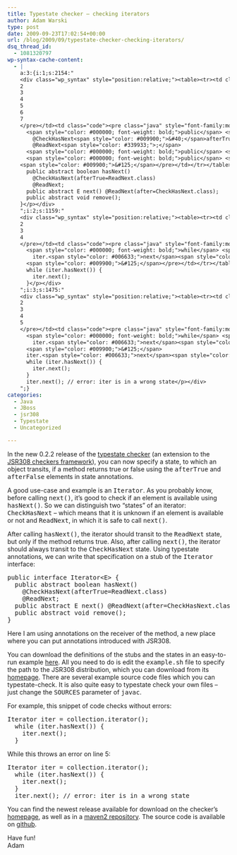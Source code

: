 ```yaml
---
title: Typestate checker – checking iterators
author: Adam Warski
type: post
date: 2009-09-23T17:02:54+00:00
url: /blog/2009/09/typestate-checker-checking-iterators/
dsq_thread_id:
  - 1081320797
wp-syntax-cache-content:
  - |
    a:3:{i:1;s:2154:"
    <div class="wp_syntax" style="position:relative;"><table><tr><td class="line_numbers"><pre>1
    2
    3
    4
    5
    6
    7
    </pre></td><td class="code"><pre class="java" style="font-family:monospace;"><span style="color: #000000; font-weight: bold;">public</span> <span style="color: #000000; font-weight: bold;">interface</span> Iterator<span style="color: #339933;">&lt;</span>E<span style="color: #339933;">&gt;</span> <span style="color: #009900;">&#123;</span>
      <span style="color: #000000; font-weight: bold;">public</span> <span style="color: #000000; font-weight: bold;">abstract</span> <span style="color: #000066; font-weight: bold;">boolean</span> hasNext<span style="color: #009900;">&#40;</span><span style="color: #009900;">&#41;</span> 
        @CheckHasNext<span style="color: #009900;">&#40;</span>afterTrue<span style="color: #339933;">=</span>ReadNext.<span style="color: #000000; font-weight: bold;">class</span><span style="color: #009900;">&#41;</span> 
        @ReadNext<span style="color: #339933;">;</span>
      <span style="color: #000000; font-weight: bold;">public</span> <span style="color: #000000; font-weight: bold;">abstract</span> E next<span style="color: #009900;">&#40;</span><span style="color: #009900;">&#41;</span> @ReadNext<span style="color: #009900;">&#40;</span>after<span style="color: #339933;">=</span>CheckHasNext.<span style="color: #000000; font-weight: bold;">class</span><span style="color: #009900;">&#41;</span><span style="color: #339933;">;</span>
      <span style="color: #000000; font-weight: bold;">public</span> <span style="color: #000000; font-weight: bold;">abstract</span> <span style="color: #000066; font-weight: bold;">void</span> remove<span style="color: #009900;">&#40;</span><span style="color: #009900;">&#41;</span><span style="color: #339933;">;</span>
    <span style="color: #009900;">&#125;</span></pre></td></tr></table><p class="theCode" style="display:none;">public interface Iterator&lt;E&gt; {
      public abstract boolean hasNext() 
        @CheckHasNext(afterTrue=ReadNext.class) 
        @ReadNext;
      public abstract E next() @ReadNext(after=CheckHasNext.class);
      public abstract void remove();
    }</p></div>
    ";i:2;s:1159:"
    <div class="wp_syntax" style="position:relative;"><table><tr><td class="line_numbers"><pre>1
    2
    3
    4
    </pre></td><td class="code"><pre class="java" style="font-family:monospace;">  <span style="color: #003399;">Iterator</span> iter <span style="color: #339933;">=</span> collection.<span style="color: #006633;">iterator</span><span style="color: #009900;">&#40;</span><span style="color: #009900;">&#41;</span><span style="color: #339933;">;</span>
      <span style="color: #000000; font-weight: bold;">while</span> <span style="color: #009900;">&#40;</span>iter.<span style="color: #006633;">hasNext</span><span style="color: #009900;">&#40;</span><span style="color: #009900;">&#41;</span><span style="color: #009900;">&#41;</span> <span style="color: #009900;">&#123;</span>
        iter.<span style="color: #006633;">next</span><span style="color: #009900;">&#40;</span><span style="color: #009900;">&#41;</span><span style="color: #339933;">;</span>
      <span style="color: #009900;">&#125;</span></pre></td></tr></table><p class="theCode" style="display:none;">  Iterator iter = collection.iterator();
      while (iter.hasNext()) {
        iter.next();
      }</p></div>
    ";i:3;s:1475:"
    <div class="wp_syntax" style="position:relative;"><table><tr><td class="line_numbers"><pre>1
    2
    3
    4
    5
    </pre></td><td class="code"><pre class="java" style="font-family:monospace;">  <span style="color: #003399;">Iterator</span> iter <span style="color: #339933;">=</span> collection.<span style="color: #006633;">iterator</span><span style="color: #009900;">&#40;</span><span style="color: #009900;">&#41;</span><span style="color: #339933;">;</span>
      <span style="color: #000000; font-weight: bold;">while</span> <span style="color: #009900;">&#40;</span>iter.<span style="color: #006633;">hasNext</span><span style="color: #009900;">&#40;</span><span style="color: #009900;">&#41;</span><span style="color: #009900;">&#41;</span> <span style="color: #009900;">&#123;</span>
        iter.<span style="color: #006633;">next</span><span style="color: #009900;">&#40;</span><span style="color: #009900;">&#41;</span><span style="color: #339933;">;</span>
      <span style="color: #009900;">&#125;</span>
      iter.<span style="color: #006633;">next</span><span style="color: #009900;">&#40;</span><span style="color: #009900;">&#41;</span><span style="color: #339933;">;</span> <span style="color: #666666; font-style: italic;">// error: iter is in a wrong state</span></pre></td></tr></table><p class="theCode" style="display:none;">  Iterator iter = collection.iterator();
      while (iter.hasNext()) {
        iter.next();
      }
      iter.next(); // error: iter is in a wrong state</p></div>
    ";}
categories:
  - Java
  - JBoss
  - jsr308
  - Typestate
  - Uncategorized

---
```

In the new 0.2.2 release of the [typestate checker][1] (an extension to the [JSR308 checkers framework][2]), you can now specify a state, to which an object transits, if a method returns true or false using the <tt>afterTrue</tt> and <tt>afterFalse</tt> elements in state annotations.

A good use-case and example is an <tt>Iterator</tt>. As you probably know, before calling <tt>next()</tt>, it&#8217;s good to check if an element is available using <tt>hasNext()</tt>. So we can distinguish two &#8220;states&#8221; of an iterator: <tt>CheckHasNext</tt> &#8211; which means that it is unknown if an element is available or not and <tt>ReadNext</tt>, in which it is safe to call <tt>next()</tt>.

After calling <tt>hasNext()</tt>, the iterator should transit to the <tt>ReadNext</tt> state, but only if the method returns true. Also, after calling <tt>next()</tt>, the iterator should always transit to the <tt>CheckHasNext</tt> state. Using typestate annotations, we can write that specification on a stub of the <tt>Iterator</tt> interface:

<pre lang="java" line="1">public interface Iterator&lt;E> {
  public abstract boolean hasNext() 
    @CheckHasNext(afterTrue=ReadNext.class) 
    @ReadNext;
  public abstract E next() @ReadNext(after=CheckHasNext.class);
  public abstract void remove();
}
</pre>

Here I am using annotations on the receiver of the method, a new place where you can put annotations introduced with JSR308.

You can download the definitions of the stubs and the states in an easy-to-run example [here][3]. All you need to do is edit the <tt>example.sh</tt> file to specify the path to the JSR308 distribution, which you can download from its [homepage][1]. There are several example source code files which you can typestate-check. It is also quite easy to typestate check your own files &#8211; just change the <tt>SOURCES</tt> parameter of <tt>javac</tt>.

For example, this snippet of code checks without errors:

<pre lang="java" line="1">Iterator iter = collection.iterator();
  while (iter.hasNext()) {
    iter.next();
  }
</pre>

While this throws an error on line 5:

<pre lang="java" line="1">Iterator iter = collection.iterator();
  while (iter.hasNext()) {
    iter.next();
  }
  iter.next(); // error: iter is in a wrong state
</pre>

You can find the newest release available for download on the checker&#8217;s [homepage][2], as well as in a [maven2 repository][4]. The source code is available on [github][5].

Have fun!  
Adam

 [1]: http://www.warski.org/typestate.html
 [2]: http://types.cs.washington.edu/jsr308/
 [3]: http://www.warski.org/example.zip
 [4]: http://repository.mamut.net.pl/content/repositories/releases/mamut/net/pl/typestate-checker/0.2.2/
 [5]: http://github.com/adamw/jsr308-typestate-checker/tree/master
